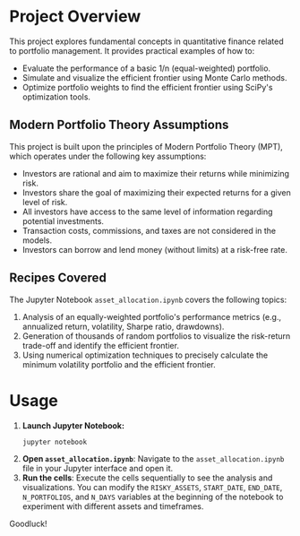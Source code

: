 # Project Overview
This project explores fundamental concepts in quantitative finance related to portfolio management. It provides practical examples of how to:
- Evaluate the performance of a basic 1/n (equal-weighted) portfolio.
- Simulate and visualize the efficient frontier using Monte Carlo methods.
- Optimize portfolio weights to find the efficient frontier using SciPy's optimization tools.

## Modern Portfolio Theory Assumptions
This project is built upon the principles of Modern Portfolio Theory (MPT), which operates under the following key assumptions:
- Investors are rational and aim to maximize their returns while minimizing risk.
- Investors share the goal of maximizing their expected returns for a given level of risk.
- All investors have access to the same level of information regarding potential investments.
- Transaction costs, commissions, and taxes are not considered in the models.
- Investors can borrow and lend money (without limits) at a risk-free rate.

## Recipes Covered
The Jupyter Notebook `asset_allocation.ipynb` covers the following topics:
1.  Analysis of an equally-weighted portfolio's performance metrics (e.g., annualized return, volatility, Sharpe ratio, drawdowns).
2.  Generation of thousands of random portfolios to visualize the risk-return trade-off and identify the efficient frontier.
3.  Using numerical optimization techniques to precisely calculate the minimum volatility portfolio and the efficient frontier.

# Usage
1.  **Launch Jupyter Notebook:**
    ```bash
    jupyter notebook
    ```
2.  **Open `asset_allocation.ipynb`**: Navigate to the `asset_allocation.ipynb` file in your Jupyter interface and open it.
3.  **Run the cells**: Execute the cells sequentially to see the analysis and visualizations. You can modify the `RISKY_ASSETS`, `START_DATE`, `END_DATE`, `N_PORTFOLIOS`, and `N_DAYS` variables at the beginning of the notebook to experiment with different assets and timeframes.

Goodluck!

